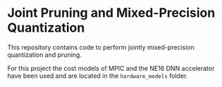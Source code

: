 # Joint Pruning and Mixed-Precision Quantization
This repository contains code to perform jointly mixed-precision quantization and pruning.

For this project the cost models of MPIC and the NE16 DNN accelerator have been used and are located in the `hardware_models` folder.